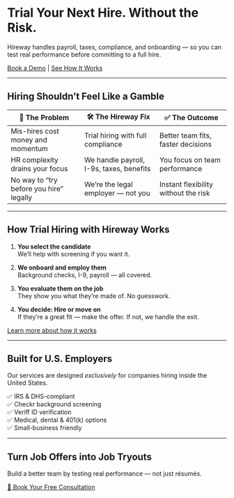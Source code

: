 
# Trial Your Next Hire. Without the Risk.

Hireway handles payroll, taxes, compliance, and onboarding — so you can test real performance before committing to a full hire.

[Book a Demo](#) | [See How It Works](how-it-works.md)

---

## Hiring Shouldn’t Feel Like a Gamble

| 🚨 The Problem | 🛠️ The Hireway Fix | ✅ The Outcome |
|---------------|--------------------|----------------|
| Mis-hires cost money and momentum | Trial hiring with full compliance | Better team fits, faster decisions |
| HR complexity drains your focus | We handle payroll, I-9s, taxes, benefits | You focus on team performance |
| No way to “try before you hire” legally | We’re the legal employer — not you | Instant flexibility without the risk |

---

## How Trial Hiring with Hireway Works

1. **You select the candidate**  
   We’ll help with screening if you want it.

2. **We onboard and employ them**  
   Background checks, I-9, payroll — all covered.

3. **You evaluate them on the job**  
   They show you what they’re made of. No guesswork.

4. **You decide: Hire or move on**  
   If they’re a great fit — make the offer. If not, we handle the exit.

[Learn more about how it works](how-it-works.md)

---

## Built for U.S. Employers

Our services are designed *exclusively* for companies hiring inside the United States.

✅ IRS & DHS-compliant  
✅ Checkr background screening  
✅ Veriff ID verification  
✅ Medical, dental & 401(k) options  
✅ Small-business friendly

---

## Turn Job Offers into Job Tryouts

Build a better team by testing real performance — not just résumés.

[📅 Book Your Free Consultation](#)
